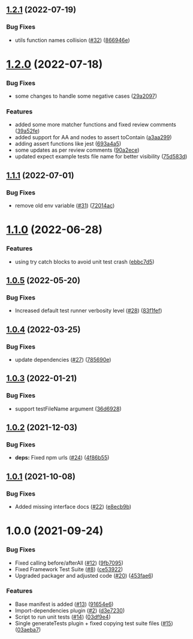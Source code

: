 ## [1.2.1](https://github.com/getndazn/kopytko-unit-testing-framework/compare/v1.2.0...v1.2.1) (2022-07-19)


### Bug Fixes

* utils function names collision ([#32](https://github.com/getndazn/kopytko-unit-testing-framework/issues/32)) ([866946e](https://github.com/getndazn/kopytko-unit-testing-framework/commit/866946e11f52bdf194971d8a73c3a3b1d3e63216))

# [1.2.0](https://github.com/getndazn/kopytko-unit-testing-framework/compare/v1.1.1...v1.2.0) (2022-07-18)


### Bug Fixes

* some changes to handle some negative cases ([29a2097](https://github.com/getndazn/kopytko-unit-testing-framework/commit/29a20976543375c7ef5fb2f1132f48c0e4225a77))


### Features

* added some more matcher functions and fixed review comments ([39a52fe](https://github.com/getndazn/kopytko-unit-testing-framework/commit/39a52fe3598d41a380234933dff6283b81370126))
* added support for AA and nodes to assert toContain ([a3aa299](https://github.com/getndazn/kopytko-unit-testing-framework/commit/a3aa299a8f6789bf1d80f78174cc480362a3b1d2))
* adding assert functions like jest ([693a4a5](https://github.com/getndazn/kopytko-unit-testing-framework/commit/693a4a547a16c275bf2d1bc26118d0a6fa105565))
* some updates as per review comments ([90a2ece](https://github.com/getndazn/kopytko-unit-testing-framework/commit/90a2ece160d6043c05d5c4c2bd2cde7b1069c4a9))
* updated expect example tests file name for better visibility ([75d583d](https://github.com/getndazn/kopytko-unit-testing-framework/commit/75d583d8668f38221f157811e24984cc860d8624))

## [1.1.1](https://github.com/getndazn/kopytko-unit-testing-framework/compare/v1.1.0...v1.1.1) (2022-07-01)


### Bug Fixes

* remove old env variable ([#31](https://github.com/getndazn/kopytko-unit-testing-framework/issues/31)) ([72014ac](https://github.com/getndazn/kopytko-unit-testing-framework/commit/72014ac7ad5d8799d1a6aab68e0c49bdbcccab4e))

# [1.1.0](https://github.com/getndazn/kopytko-unit-testing-framework/compare/v1.0.5...v1.1.0) (2022-06-28)


### Features

* using try catch blocks to avoid unit test crash ([ebbc7d5](https://github.com/getndazn/kopytko-unit-testing-framework/commit/ebbc7d58480ea4c95a55bbac598258e2cddf7049))

## [1.0.5](https://github.com/getndazn/kopytko-unit-testing-framework/compare/v1.0.4...v1.0.5) (2022-05-20)


### Bug Fixes

* Increased default test runner verbosity level ([#28](https://github.com/getndazn/kopytko-unit-testing-framework/issues/28)) ([83f1fef](https://github.com/getndazn/kopytko-unit-testing-framework/commit/83f1fefad38cb704bca5a339a599fdcd30a4154f))

## [1.0.4](https://github.com/getndazn/kopytko-unit-testing-framework/compare/v1.0.3...v1.0.4) (2022-03-25)


### Bug Fixes

* update dependencies ([#27](https://github.com/getndazn/kopytko-unit-testing-framework/issues/27)) ([785690e](https://github.com/getndazn/kopytko-unit-testing-framework/commit/785690ed409df2e2bccb09d9893741ab935896d3))

## [1.0.3](https://github.com/getndazn/kopytko-unit-testing-framework/compare/v1.0.2...v1.0.3) (2022-01-21)


### Bug Fixes

* support testFileName argument ([36d6928](https://github.com/getndazn/kopytko-unit-testing-framework/commit/36d6928e952c85fbdad04680add59c91ea7bf9a7))

## [1.0.2](https://github.com/getndazn/kopytko-unit-testing-framework/compare/v1.0.1...v1.0.2) (2021-12-03)


### Bug Fixes

* **deps:** Fixed npm urls ([#24](https://github.com/getndazn/kopytko-unit-testing-framework/issues/24)) ([4f86b55](https://github.com/getndazn/kopytko-unit-testing-framework/commit/4f86b550708c5d7da0a2656b045bf71774de9f82))

## [1.0.1](https://github.com/getndazn/kopytko-unit-testing-framework/compare/v1.0.0...v1.0.1) (2021-10-08)


### Bug Fixes

* Added missing interface docs ([#22](https://github.com/getndazn/kopytko-unit-testing-framework/issues/22)) ([e8ecb9b](https://github.com/getndazn/kopytko-unit-testing-framework/commit/e8ecb9b679392e9f15e7d2a178fe23b18424e506))

# 1.0.0 (2021-09-24)


### Bug Fixes

* Fixed calling before/afterAll ([#12](https://github.com/getndazn/kopytko-unit-testing-framework/issues/12)) ([9fb7095](https://github.com/getndazn/kopytko-unit-testing-framework/commit/9fb70954538680c09aeb7946818f2bd1e82d0ed4))
* Fixed Framework Test Suite ([#8](https://github.com/getndazn/kopytko-unit-testing-framework/issues/8)) ([ce53922](https://github.com/getndazn/kopytko-unit-testing-framework/commit/ce5392222d30c6b1ee49439c40937ab41cc3017d))
* Upgraded packager and adjusted code ([#20](https://github.com/getndazn/kopytko-unit-testing-framework/issues/20)) ([453fae6](https://github.com/getndazn/kopytko-unit-testing-framework/commit/453fae6d26ca2cb78bb67b5a8c0620ca41a747c5))


### Features

* Base manifest is added ([#13](https://github.com/getndazn/kopytko-unit-testing-framework/issues/13)) ([91654e6](https://github.com/getndazn/kopytko-unit-testing-framework/commit/91654e638e4c614c884a731ccb9c30e0ffd2d094))
* Import-dependencies plugin ([#2](https://github.com/getndazn/kopytko-unit-testing-framework/issues/2)) ([d3e7230](https://github.com/getndazn/kopytko-unit-testing-framework/commit/d3e72308a95d6bcf263a61f241b3b9a6704d084b))
* Script to run unit tests ([#14](https://github.com/getndazn/kopytko-unit-testing-framework/issues/14)) ([03df9e4](https://github.com/getndazn/kopytko-unit-testing-framework/commit/03df9e4a4335dfc2be6256610de92b5908de29bf))
* Single generateTests plugin + fixed copying test suite files ([#15](https://github.com/getndazn/kopytko-unit-testing-framework/issues/15)) ([03aeba7](https://github.com/getndazn/kopytko-unit-testing-framework/commit/03aeba71eb959d1a06503de94dac40554955c8aa))
